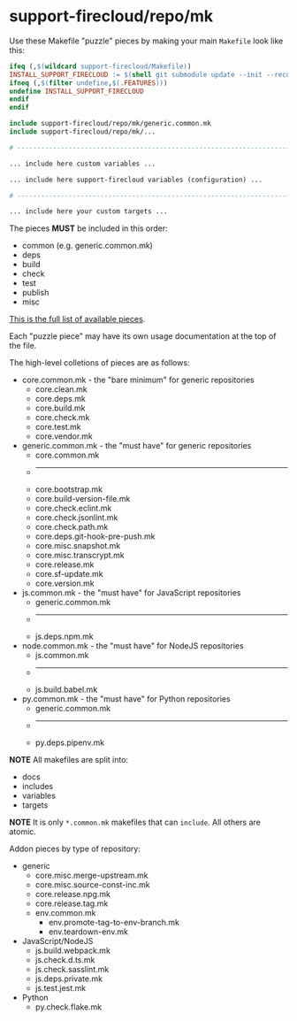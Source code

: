 # support-firecloud/repo/mk

Use these Makefile "puzzle" pieces by making your main `Makefile` look like this:

```Makefile
ifeq (,$(wildcard support-firecloud/Makefile))
INSTALL_SUPPORT_FIRECLOUD := $(shell git submodule update --init --recursive support-firecloud)
ifneq (,$(filter undefine,$(.FEATURES)))
undefine INSTALL_SUPPORT_FIRECLOUD
endif
endif

include support-firecloud/repo/mk/generic.common.mk
include support-firecloud/repo/mk/...

# ------------------------------------------------------------------------------

... include here custom variables ...

... include here support-firecloud variables (configuration) ...

# ------------------------------------------------------------------------------

... include here your custom targets ...

```

The pieces **MUST** be included in this order:

* common (e.g. generic.common.mk)
* deps
* build
* check
* test
* publish
* misc

[This is the full list of available pieces](./).

Each "puzzle piece" may have its own usage documentation at the top of the file.

The high-level colletions of pieces are as follows:

* core.common.mk - the "bare minimum" for generic repositories
  * core.clean.mk
  * core.deps.mk
  * core.build.mk
  * core.check.mk
  * core.test.mk
  * core.vendor.mk
* generic.common.mk - the "must have" for generic repositories
  * core.common.mk
  * ---
  * core.bootstrap.mk
  * core.build-version-file.mk
  * core.check.eclint.mk
  * core.check.jsonlint.mk
  * core.check.path.mk
  * core.deps.git-hook-pre-push.mk
  * core.misc.snapshot.mk
  * core.misc.transcrypt.mk
  * core.release.mk
  * core.sf-update.mk
  * core.version.mk
* js.common.mk - the "must have" for JavaScript repositories
  * generic.common.mk
  * ---
  * js.deps.npm.mk
* node.common.mk - the "must have" for NodeJS repositories
  * js.common.mk
  * ---
  * js.build.babel.mk
* py.common.mk - the "must have" for Python repositories
  * generic.common.mk
  * ---
  * py.deps.pipenv.mk

**NOTE** All makefiles are split into:

* docs
* includes
* variables
* targets

**NOTE** It is only `*.common.mk` makefiles that can `include`. All others are atomic.

Addon pieces by type of repository:
* generic
  * core.misc.merge-upstream.mk
  * core.misc.source-const-inc.mk
  * core.release.npg.mk
  * core.release.tag.mk
  * env.common.mk
    * env.promote-tag-to-env-branch.mk
    * env.teardown-env.mk
* JavaScript/NodeJS
  * js.build.webpack.mk
  * js.check.d.ts.mk
  * js.check.sasslint.mk
  * js.deps.private.mk
  * js.test.jest.mk
* Python
  * py.check.flake.mk
